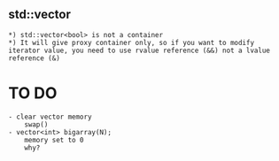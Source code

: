 ## std::vector<bool>
    *) std::vector<bool> is not a container
    *) It will give proxy container only, so if you want to modify iterator value, you need to use rvalue reference (&&) not a lvalue reference (&)

# TO DO
    - clear vector memory
        swap() 
    - vector<int> bigarray(N);
        memory set to 0
        why?